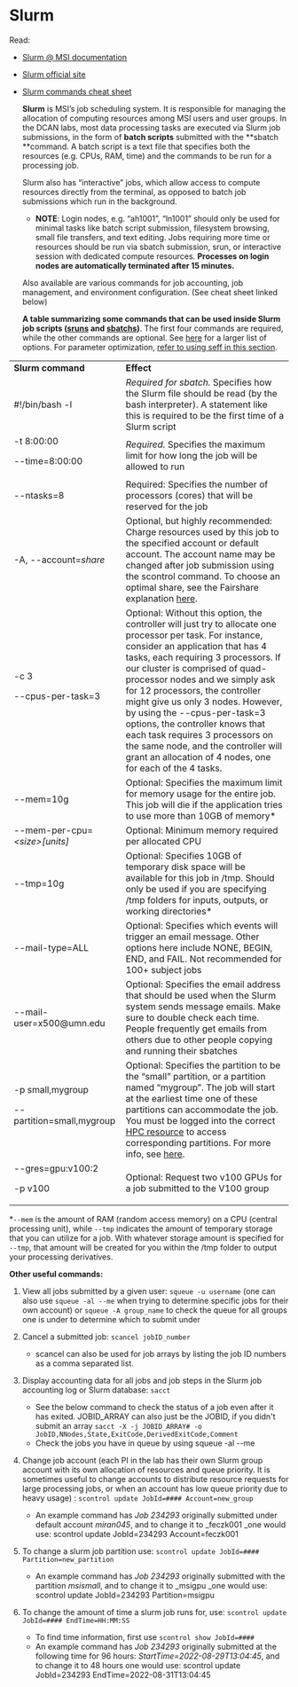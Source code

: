 # Slurm

Read:


* [Slurm @ MSI documentation ](https://www.msi.umn.edu/slurm)
* [Slurm official site](https://slurm.schedmd.com/documentation.html)
* [Slurm commands cheat sheet](https://slurm.schedmd.com/pdfs/summary.pdf)

    **Slurm** is MSI’s job scheduling system. It is responsible for managing the allocation of computing resources among MSI users and user groups. In the DCAN labs, most data processing tasks are executed via Slurm job submissions, in the form of **batch scripts** submitted with the **sbatch **command. A batch script is a text file that specifies both the resources (e.g. CPUs, RAM, time) and the commands to be run for a processing job.


    Slurm also has “interactive” jobs, which allow access to compute resources directly from the terminal, as opposed to batch job submissions which run in the background.

    * **NOTE**: Login nodes, e.g. “ah1001”, “ln1001” should only be used for minimal tasks like batch script submission, filesystem browsing, small file transfers, and text editing.  Jobs requiring more time or resources should be run via sbatch submission, srun, or interactive session with dedicated compute resources. **Processes on login nodes are automatically terminated after 15 minutes.** 


    Also available are various commands for job accounting, job management, and environment configuration. (See cheat sheet linked below)


    **A table summarizing some commands that can be used inside Slurm job scripts ([sruns](#4-1-srun-immediately-run-a-command-using-the-specified-compute-resources) and [sbatchs](#4-2-sbatch-copies-the-script-in-an-internal-storage-and-then-uploads-it-on-the-compute-node-when-the-job-starts))**. The first four commands are required, while the other commands are optional. See [here](https://slurm.schedmd.com/sbatch.html) for a larger list of options. For parameter optimization, [refer to using seff in this section](#15-optimizing-sbatch-parameters).


<table>
  <tr>
   <td>
<strong>Slurm command</strong>
   </td>
   <td><strong>Effect</strong>
   </td>
  </tr>
  <tr>
   <td>#!/bin/bash -l  
   </td>
   <td><em>Required for sbatch.</em> Specifies how the Slurm file should be read (by the bash interpreter). A statement like this is required to be the first time of a Slurm script
   </td>
  </tr>
  <tr>
   <td>-t 8:00:00
<p>
--time=8:00:00
   </td>
   <td><em>Required.</em> Specifies the maximum limit for how long the job will be allowed to run 
   </td>
  </tr>
  <tr>
   <td>--ntasks=8
   </td>
   <td>Required: Specifies the number of processors (cores) that will be reserved for the job
   </td>
  </tr>
  <tr>
   <td>-A, --account=<em>share</em>
   </td>
   <td>Optional, but highly recommended: Charge resources used by this job to the specified account or default account. The account name may be changed after job submission using the scontrol command. To choose an optimal share, see the Fairshare explanation <a href="#5-fairshare">here</a>.
   </td>
  </tr>
  <tr>
   <td>-c 3
<p>
--cpus-per-task=3
   </td>
   <td>Optional: Without this option, the controller will just try to allocate one processor per task. For instance, consider an application that has 4 tasks, each requiring 3 processors. If our cluster is comprised of quad-processor nodes and we simply ask for 12 processors, the controller might give us only 3 nodes. However, by using the --cpus-per-task=3 options, the controller knows that each task requires 3 processors on the same node, and the controller will grant an allocation of 4 nodes, one for each of the 4 tasks.
   </td>
  </tr>
  <tr>
   <td>--mem=10g
   </td>
   <td>Optional: Specifies the maximum limit for memory usage for the entire job. This job will die if the application tries to use more than 10GB of memory*
   </td>
  </tr>
  <tr>
   <td>--mem-per-cpu=<em>&lt;size>[units]</em>
   </td>
   <td>Optional: Minimum memory required per allocated CPU
   </td>
  </tr>
  <tr>
   <td>--tmp=10g
   </td>
   <td>Optional: Specifies 10GB of temporary disk space will be available for this job in /tmp. Should only be used if you are specifying /tmp folders for inputs, outputs, or working directories*
   </td>
  </tr>
  <tr>
   <td>--mail-type=ALL
   </td>
   <td>Optional: Specifies which events will trigger an email message. Other options here include NONE, BEGIN, END, and FAIL. Not recommended for 100+ subject jobs
   </td>
  </tr>
  <tr>
   <td>--mail-user=x500@umn.edu
   </td>
   <td>Optional: Specifies the email address that should be used when the Slurm system sends message emails. Make sure to double check each time. People frequently get emails from others due to other people copying and running their sbatches
   </td>
  </tr>
  <tr>
   <td>-p small,mygroup 
<p>
--partition=small,mygroup 
   </td>
   <td>Optional: Specifies the partition to be the “small” partition, or a partition named “mygroup”. The job will start at the earliest time one of these partitions can accommodate the job. You must be logged into the correct <a href="#2-interactive-high-performance-computing-hpc-resources">HPC resource</a> to access corresponding partitions. For more info, see <a href="#3-partitions">here</a>.
   </td>
  </tr>
  <tr>
   <td>--gres=gpu:v100:2
<p>
-p v100
   </td>
   <td>Optional: Request two v100 GPUs for a job submitted to the V100 group
   </td>
  </tr>
</table>



*`--mem` is the amount of RAM (random access memory) on a CPU (central processing unit), while `--tmp` indicates the amount of temporary storage that you can utilize for a job. With whatever storage amount is specified for `--tmp`, that amount will be created for you within the /tmp folder to output your processing derivatives. 

**Other useful commands:**

1. View all jobs submitted by a given user:  `squeue -u username` (one can also use `squeue -al --me` when trying to determine specific jobs for their own account) or `squeue -A group_name` to check the queue for all groups one is under to determine which to submit under

2. Cancel a submitted job: `scancel jobID_number`
    - scancel can also be used for job arrays by listing the job ID numbers as a comma separated list.

3. Display accounting data for all jobs and job steps in the Slurm job accounting log or Slurm database: `sacct` 
    - See the below command to check the status of a job even after it has exited. JOBID_ARRAY can also just be the JOBID, if you didn't submit an array
        `sacct -X -j JOBID_ARRAY# -o JobID,NNodes,State,ExitCode,DerivedExitCode,Comment`
    - Check the jobs you have in queue by using squeue -al --me

4. Change job account (each PI in the lab has their own Slurm group account with its own allocation of resources and queue priority. It is sometimes useful to change accounts to distribute resource requests for large processing jobs, or when an account has low queue priority due to heavy usage) : `scontrol update JobId=#### Account=new_group`
    - An example command has _Job 234293_ originally submitted under default account _miran045_, and to change it to _feczk001 _one would use: scontrol update JobId=234293 Account=feczk001

5. To change a slurm job partition use: `scontrol update JobId=#### Partition=new_partition` 
    - An example command has _Job 234293_ originally submitted with the partition _msismall_, and to change it to _msigpu _one would use: scontrol update JobId=234293 Partition=msigpu

6. To change the amount of time a slurm job runs for, use: `scontrol update JobId=#### EndTime=HH:MM:SS` 
    - To find time information, first use `scontrol show JobId=####`
    - An example command has _Job 234293_ originally submitted at the following time for 96 hours: _StartTime=2022-08-29T13:04:45_, and to change it to 48 hours one would use: scontrol update JobId=234293 EndTime=2022-08-31T13:04:45